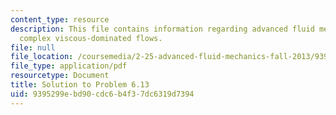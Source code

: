 ```yaml
---
content_type: resource
description: This file contains information regarding advanced fluid mechanics, more
  complex viscous-dominated flows.
file: null
file_location: /coursemedia/2-25-advanced-fluid-mechanics-fall-2013/9395299ebd90cdc6b4f37dc6319d7394_MIT2_25F13_Solution6.13.pdf
file_type: application/pdf
resourcetype: Document
title: Solution to Problem 6.13
uid: 9395299e-bd90-cdc6-b4f3-7dc6319d7394
---
```

